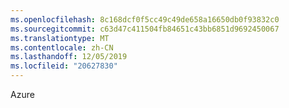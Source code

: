 ```yaml
---
ms.openlocfilehash: 8c168dcf0f5cc49c49de658a16650db0f93832c0
ms.sourcegitcommit: c63d47c411504fb84651c43bb6851d9692450067
ms.translationtype: MT
ms.contentlocale: zh-CN
ms.lasthandoff: 12/05/2019
ms.locfileid: "20627830"
---
```

<Token xmlns:xlink="http://www.w3.org/1999/xlink">Azure</Token>